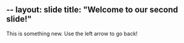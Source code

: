 --
layout: slide
title: "Welcome to our second slide!"
---
This is something new.
Use the left arrow to go back!

